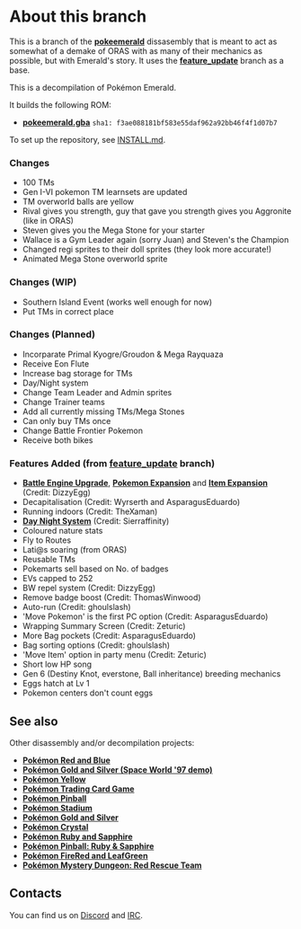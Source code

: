 # About this branch
This is a branch of the [**pokeemerald**](https://travis-ci.org/pret/pokeemerald) dissasembly that is meant to act as somewhat of a demake of ORAS with as many of their mechanics as possible, but with Emerald's story.
It uses the [**feature_update**](https://github.com/Artrios/pokeemerald/tree/feature_update) branch as a base.

This is a decompilation of Pokémon Emerald.

It builds the following ROM:

* [**pokeemerald.gba**](https://datomatic.no-intro.org/index.php?page=show_record&s=23&n=1961) `sha1: f3ae088181bf583e55daf962a92bb46f4f1d07b7`

To set up the repository, see [INSTALL.md](INSTALL.md).

### Changes
* 100 TMs
* Gen I-VI pokemon TM learnsets are updated
* TM overworld balls are yellow
* Rival gives you strength, guy that gave you strength gives you Aggronite (like in ORAS)
* Steven gives you the Mega Stone for your starter
* Wallace is a Gym Leader again (sorry Juan) and Steven's the Champion
* Changed regi sprites to their doll sprites (they look more accurate!)
* Animated Mega Stone overworld sprite

### Changes (WIP)
* Southern Island Event (works well enough for now)
* Put TMs in correct place

### Changes (Planned)
* Incorparate Primal Kyogre/Groudon & Mega Rayquaza
* Receive Eon Flute
* Increase bag storage for TMs
* Day/Night system
* Change Team Leader and Admin sprites
* Change Trainer teams
* Add all currently missing TMs/Mega Stones
* Can only buy TMs once
* Change Battle Frontier Pokemon
* Receive both bikes

### Features Added (from [**feature_update**](https://github.com/Artrios/pokeemerald/tree/feature_update) branch)
* [**Battle Engine Upgrade**](https://github.com/DizzyEggg/pokeemerald/tree/battle_engine_v2), [**Pokemon Expansion**](https://github.com/DizzyEggg/pokeemerald/tree/pokemon_expansion) and [**Item Expansion**](https://github.com/DizzyEggg/pokeemerald/tree/item_expansion) (Credit: DizzyEgg)
* Decapitalisation (Credit: Wyrserth and AsparagusEduardo)
* Running indoors (Credit: TheXaman)
* [**Day Night System**](https://github.com/Sierraffinity/pokeemerald/tree/daynight) (Credit: Sierraffinity)
* Coloured nature stats
* Fly to Routes
* Lati@s soaring (from ORAS)
* Reusable TMs
* Pokemarts sell based on No. of badges
* EVs capped to 252
* BW repel system (Credit: DizzyEgg)
* Remove badge boost (Credit: ThomasWinwood)
* Auto-run (Credit: ghoulslash)
* 'Move Pokemon' is the first PC option (Credit: AsparagusEduardo)
* Wrapping Summary Screen (Credit: Zeturic)
* More Bag pockets (Credit: AsparagusEduardo)
* Bag sorting options (Credit: ghoulslash)
* 'Move Item' option in party menu (Credit: Zeturic)
* Short low HP song
* Gen 6 (Destiny Knot, everstone, Ball inheritance) breeding mechanics
* Eggs hatch at Lv 1
* Pokemon centers don't count eggs

## See also

Other disassembly and/or decompilation projects:
* [**Pokémon Red and Blue**](https://github.com/pret/pokered)
* [**Pokémon Gold and Silver (Space World '97 demo)**](https://github.com/pret/pokegold-spaceworld)
* [**Pokémon Yellow**](https://github.com/pret/pokeyellow)
* [**Pokémon Trading Card Game**](https://github.com/pret/poketcg)
* [**Pokémon Pinball**](https://github.com/pret/pokepinball)
* [**Pokémon Stadium**](https://github.com/pret/pokestadium)
* [**Pokémon Gold and Silver**](https://github.com/pret/pokegold)
* [**Pokémon Crystal**](https://github.com/pret/pokecrystal)
* [**Pokémon Ruby and Sapphire**](https://github.com/pret/pokeruby)
* [**Pokémon Pinball: Ruby & Sapphire**](https://github.com/pret/pokepinballrs)
* [**Pokémon FireRed and LeafGreen**](https://github.com/pret/pokefirered)
* [**Pokémon Mystery Dungeon: Red Rescue Team**](https://github.com/pret/pmd-red)


## Contacts

You can find us on [Discord](https://discord.gg/d5dubZ3) and [IRC](https://kiwiirc.com/client/irc.freenode.net/?#pret).
